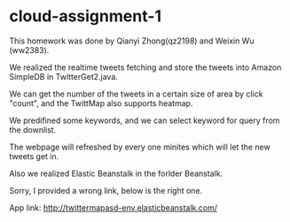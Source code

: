 cloud-assignment-1
==================

This homework was done by Qianyi Zhong(qz2198) and  Weixin Wu (ww2383). 

We realized the realtime tweets fetching and store the tweets into Amazon SimpleDB in TwitterGet2.java.

We can get the number of the tweets in a certain size of area by click "count", and the TwittMap also supports heatmap.

We predifined some keywords, and we can select keyword for query from the downlist.

The webpage will refreshed by every one minites which will let the new tweets get in.

Also we realized Elastic Beanstalk in the forlder Beanstalk.


Sorry, I provided a wrong link, below is the right one.

App link:  http://twittermapasd-env.elasticbeanstalk.com/
